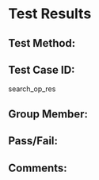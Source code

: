 # Test Results

## Test Method:

## Test Case ID:
search_op_res

## Group Member:

## Pass/Fail:

## Comments:
